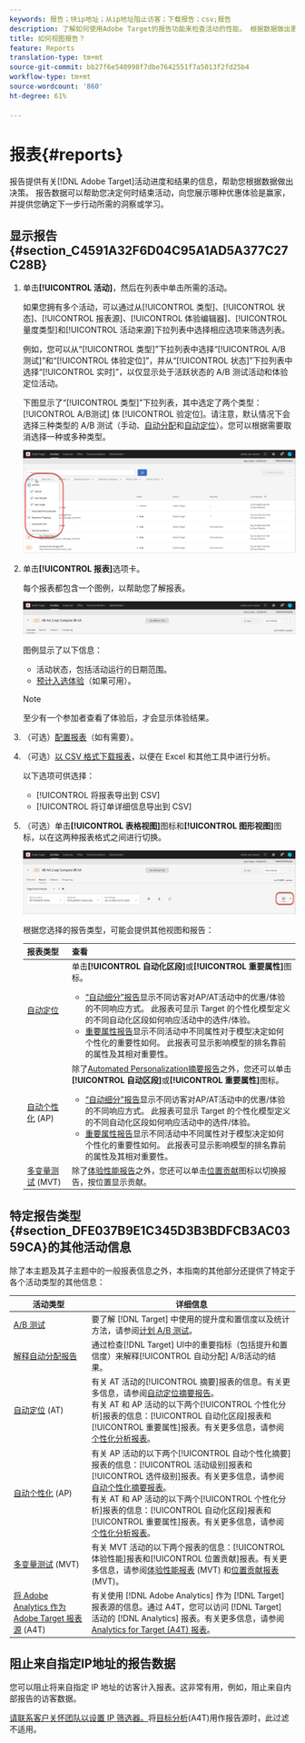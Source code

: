 ```yaml
---
keywords: 报告；块ip地址；从ip地址阻止访客；下载报告；csv;报告
description: 了解如何使用Adobe Target的报告功能来检查活动的性能。 根据数据做出更好的决策以提高投资回报率。
title: 如何视图报告？
feature: Reports
translation-type: tm+mt
source-git-commit: bb27f6e540998f7dbe7642551f7a5013f2fd25b4
workflow-type: tm+mt
source-wordcount: '860'
ht-degree: 61%

---
```



# 报表{#reports}

报告提供有关[!DNL Adobe Target]活动进度和结果的信息，帮助您根据数据做出决策。 报告数据可以帮助您决定何时结束活动，向您展示哪种优惠体验是赢家，并提供您确定下一步行动所需的洞察或学习。

## 显示报告{#section_C4591A32F6D04C95A1AD5A377C27C28B}

1. 单击&#x200B;**[!UICONTROL 活动]**，然后在列表中单击所需的活动。

   如果您拥有多个活动，可以通过从[!UICONTROL 类型]、[!UICONTROL 状态]、[!UICONTROL 报表源]、[!UICONTROL 体验编辑器]、[!UICONTROL 量度类型]和[!UICONTROL 活动来源]下拉列表中选择相应选项来筛选列表。

   例如，您可以从“[!UICONTROL 类型]”下拉列表中选择“[!UICONTROL A/B 测试]”和“[!UICONTROL 体验定位]”，并从“[!UICONTROL 状态]”下拉列表中选择“[!UICONTROL 实时]”，以仅显示处于活跃状态的 A/B 测试活动和体验定位活动。

   下图显示了“[!UICONTROL 类型]”下拉列表，其中选定了两个类型：  [!UICONTROL A/B测试] 体 [!UICONTROL 验定位]。请注意，默认情况下会选择三种类型的 A/B 测试（手动、[自动分配](/help/c-activities/automated-traffic-allocation/automated-traffic-allocation.md)和[自动定位](/help/c-activities/auto-target/auto-target-to-optimize.md)）。您可以根据需要取消选择一种或多种类型。

   ![按类型筛选报表](/help/c-reports/assets/report_filters-new.png)

1. 单击&#x200B;**[!UICONTROL 报表]**&#x200B;选项卡。

   每个报表都包含一个图例，以帮助您了解报表。

   ![报表图例](/help/c-reports/assets/report_menu_bar-new.png)

   图例显示了以下信息：

   * 活动状态，包括活动运行的日期范围。
   * [预计入选体验](/help/c-activities/automated-traffic-allocation/determine-winner.md)（如果可用）。

   >[!NOTE]
   >
   >至少有一个参加者查看了体验后，才会显示体验结果。

1. （可选）[配置报表](/help/c-reports/c-report-settings/report-settings.md#concept_4BB6A7FDAB6F4806A632F9CD989B8BFA)（如有需要）。
1. （可选）[以 CSV 格式下载报表](/help/c-reports/downloading-data-in-csv-file.md#concept_3F276FF2BBB2499388F97451D6DE2E75)，以便在 Excel 和其他工具中进行分析。

   以下选项可供选择：

   * [!UICONTROL 将报表导出到 CSV]
   * [!UICONTROL 将订单详细信息导出到 CSV]

1. （可选）单击&#x200B;**[!UICONTROL 表格视图]**&#x200B;图标和&#x200B;**[!UICONTROL 图形视图]**&#x200B;图标，以在这两种报表格式之间进行切换。

   ![表格和图形视图图标](/help/c-reports/assets/table-and-graph-icons.png)

   根据您选择的报告类型，可能会提供其他视图和报告：

   | 报表类型 | 查看 |
   | --- | --- |
   | [自动定位](/help/c-activities/auto-target/auto-target-to-optimize.md) | 单击&#x200B;**[!UICONTROL 自动化区段]**&#x200B;或&#x200B;**[!UICONTROL 重要属性]**&#x200B;图标。<ul><li>[“自动细分”报告](/help/c-reports/c-personalization-insights-reports/automated-segments-report.md)显示不同访客对AP/AT活动中的优惠/体验的不同响应方式。 此报表可显示 Target 的个性化模型定义的不同自动化区段如何响应活动中的选件/体验。</li><li>[重要属性报告](/help/c-reports/c-personalization-insights-reports/important-attributes-report.md)显示不同活动中不同属性对于模型决定如何个性化的重要性如何。 此报表可显示影响模型的排名靠前的属性及其相对重要性。</li></ul> |
   | [自动个性化](/help/c-activities/t-automated-personalization/automated-personalization.md) (AP) | 除了[Automated Personalization摘要报告](/help/c-reports/reports-ap.md)之外，您还可以单击&#x200B;**[!UICONTROL 自动区段]**&#x200B;或&#x200B;**[!UICONTROL 重要属性]**&#x200B;图标。<ul><li>[“自动细分”报告](/help/c-reports/c-personalization-insights-reports/automated-segments-report.md)显示不同访客对AP/AT活动中的优惠/体验的不同响应方式。 此报表可显示 Target 的个性化模型定义的不同自动化区段如何响应活动中的选件/体验。</li><li>[重要属性报告](/help/c-reports/c-personalization-insights-reports/important-attributes-report.md)显示不同活动中不同属性对于模型决定如何个性化的重要性如何。 此报表可显示影响模型的排名靠前的属性及其相对重要性。</li></ul> |
   | [多变量测试](/help/c-activities/c-multivariate-testing/multivariate-testing.md) (MVT) | 除了[体验性能报告](/help/c-reports/experience-performance-report.md)之外，您还可以单击[位置贡献](/help/c-reports/location-contribution-report.md)图标以切换报告，按位置显示贡献。 |

## 特定报告类型{#section_DFE037B9E1C345D3B3BDFCB3AC0359CA}的其他活动信息

除了本主题及其子主题中的一般报表信息之外，本指南的其他部分还提供了特定于各个活动类型的其他信息：

| 活动类型 | 详细信息 |
|--- |--- |
| [A/B 测试](/help/c-activities/t-test-ab/test-ab.md) | 要了解 [!DNL Target] 中使用的提升度和置信度以及统计方法，请参阅[计划 A/B 测试](/help/c-activities/t-test-ab/sample-size-determination.md)。 |
| [解释自动分配报告](/help/c-activities/automated-traffic-allocation/determine-winner.md) | 通过检查[!DNL Target] UI中的重要指标（包括提升和置信度）来解释[!UICONTROL 自动分配] A/B活动的结果。 |
| [自动定位](/help/c-activities/auto-target/auto-target-to-optimize.md) (AT) | 有关 AT 活动的[!UICONTROL 摘要]报表的信息。有关更多信息，请参阅[自动定位摘要报告](/help/c-reports/auto-target-summary-report.md)。<br>有关 AT 和 AP 活动的以下两个[!UICONTROL 个性化分析]报表的信息：[!UICONTROL 自动化区段]报表和[!UICONTROL 重要属性]报表。有关更多信息，请参阅[个性化分析报表](/help/c-reports/c-personalization-insights-reports/personalization-insights-reports.md)。 |
| [自动个性化](/help/c-activities/t-automated-personalization/automated-personalization.md) (AP) | 有关 AP 活动的以下两个[!UICONTROL 自动个性化摘要]报表的信息：[!UICONTROL 活动级别]报表和[!UICONTROL 选件级别]报表。有关更多信息，请参阅[自动个性化摘要报表](/help/c-reports/reports-ap.md)。<br>有关 AT 和 AP 活动的以下两个[!UICONTROL 个性化分析]报表的信息：[!UICONTROL 自动化区段]报表和[!UICONTROL 重要属性]报表。有关更多信息，请参阅[个性化分析报表](/help/c-reports/c-personalization-insights-reports/personalization-insights-reports.md)。 |
| [多变量测试](/help/c-activities/c-multivariate-testing/multivariate-testing.md) (MVT) | 有关 MVT 活动的以下两个报表的信息：[!UICONTROL 体验性能]报表和[!UICONTROL 位置贡献]报表。有关更多信息，请参阅[体验性能报表](/help/c-reports/experience-performance-report.md) (MVT) 和[位置贡献报表](/help/c-reports/location-contribution-report.md) (MVT)。 |
| [将 Adobe Analytics 作为 Adobe Target 报表源](/help/c-integrating-target-with-mac/a4t/a4t.md) (A4T) | 有关使用 [!DNL Adobe Analytics] 作为 [!DNL Target] 报表源的信息。通过 A4T，您可以访问 [!DNL Target] 活动的 [!DNL Analytics] 报表。有关更多信息，请参阅 [Analytics for Target (A4T) 报表](/help/c-reports/analytics-for-target-a4t-reporting.md)。 |

## 阻止来自指定IP地址的报告数据

您可以阻止将来自指定 IP 地址的访客计入报表。这非常有用，例如，阻止来自内部报告的访客数据。

[请联系客户关怀团队以设置 IP 筛选器。](/help/cmp-resources-and-contact-information.md#reference_ACA3391A00EF467B87930A450050077C)将[目标分析](/help/c-integrating-target-with-mac/a4t/a4t.md#concept_7540C8C04259434AB6EE33B09F47A1DE)(A4T)用作报告源时，此过滤不适用。
